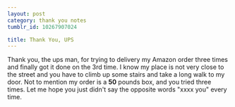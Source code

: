 ```yaml
---
layout: post
category: thank you notes
tumblr_id: 10267907024

title: Thank You, UPS
---
```


<p>Thank you, the ups man, for trying to delivery my Amazon order three times and finally got it done on the 3rd time. I know my place is not very close to the street and you have to climb up some stairs and take a long walk to my door. Not to mention my order is a <strong>50</strong> pounds box, and you tried three times. Let me hope you just didn't say the opposite words "xxxx you" every time.</p> 
